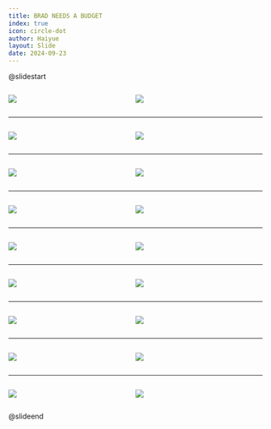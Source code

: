 ```yaml
---
title: BRAD NEEDS A BUDGET
index: true
icon: circle-dot
author: Haiyue
layout: Slide
date: 2024-09-23
---
```

 
@slidestart

<div style="display:flex">
<div style="flex:1">

![](/reading/english/Level-M/BRAD%20NEEDS%20A%20BUDGET/001.webp)
</div>
<div style="flex:1">

![](/reading/english/Level-M/BRAD%20NEEDS%20A%20BUDGET/002.webp)
</div>
</div>

---

<div style="display:flex">
<div style="flex:1">

![](/reading/english/Level-M/BRAD%20NEEDS%20A%20BUDGET/003.webp)
</div>
<div style="flex:1">

![](/reading/english/Level-M/BRAD%20NEEDS%20A%20BUDGET/004.webp)
</div>
</div>

---

<div style="display:flex">
<div style="flex:1">

![](/reading/english/Level-M/BRAD%20NEEDS%20A%20BUDGET/005.webp)
</div>
<div style="flex:1">

![](/reading/english/Level-M/BRAD%20NEEDS%20A%20BUDGET/006.webp)
</div>
</div>

---

<div style="display:flex">
<div style="flex:1">

![](/reading/english/Level-M/BRAD%20NEEDS%20A%20BUDGET/007.webp)
</div>
<div style="flex:1">

![](/reading/english/Level-M/BRAD%20NEEDS%20A%20BUDGET/008.webp)
</div>
</div>

---

<div style="display:flex">
<div style="flex:1">

![](/reading/english/Level-M/BRAD%20NEEDS%20A%20BUDGET/009.webp)
</div>
<div style="flex:1">

![](/reading/english/Level-M/BRAD%20NEEDS%20A%20BUDGET/010.webp)
</div>
</div>

---

<div style="display:flex">
<div style="flex:1">

![](/reading/english/Level-M/BRAD%20NEEDS%20A%20BUDGET/011.webp)
</div>
<div style="flex:1">

![](/reading/english/Level-M/BRAD%20NEEDS%20A%20BUDGET/012.webp)
</div>
</div>

---

<div style="display:flex">
<div style="flex:1">

![](/reading/english/Level-M/BRAD%20NEEDS%20A%20BUDGET/013.webp)
</div>
<div style="flex:1">

![](/reading/english/Level-M/BRAD%20NEEDS%20A%20BUDGET/014.webp)
</div>
</div>

---

<div style="display:flex">
<div style="flex:1">

![](/reading/english/Level-M/BRAD%20NEEDS%20A%20BUDGET/015.webp)
</div>
<div style="flex:1">

![](/reading/english/Level-M/BRAD%20NEEDS%20A%20BUDGET/016.webp)
</div>
</div>

---

<div style="display:flex">
<div style="flex:1">

![](/reading/english/Level-M/BRAD%20NEEDS%20A%20BUDGET/017.webp)
</div>
<div style="flex:1">

![](/reading/english/Level-M/BRAD%20NEEDS%20A%20BUDGET/018.webp)
</div>
</div>

@slideend
